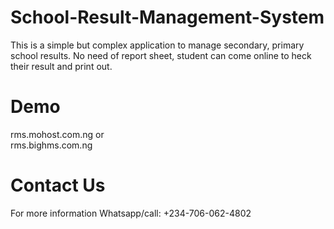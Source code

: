 # School-Result-Management-System
This is a simple but complex application to manage secondary, primary school results. No need of report sheet, student can come online to heck their result and print out.

# Demo
rms.mohost.com.ng or<br> rms.bighms.com.ng

# Contact Us
For more information Whatsapp/call: +234-706-062-4802

